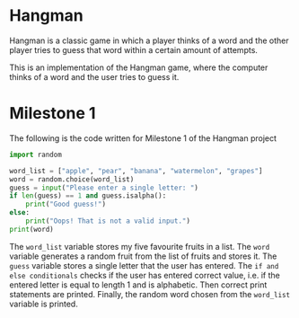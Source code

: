 # Hangman
Hangman is a classic game in which a player thinks of a word and the other player tries to guess that word within a certain amount of attempts.

This is an implementation of the Hangman game, where the computer thinks of a word and the user tries to guess it. 

# Milestone 1
The following is the code written for Milestone 1 of the Hangman project

```python
import random

word_list = ["apple", "pear", "banana", "watermelon", "grapes"]
word = random.choice(word_list)
guess = input("Please enter a single letter: ")
if len(guess) == 1 and guess.isalpha():
    print("Good guess!")
else:
    print("Oops! That is not a valid input.")
print(word)
```

The `word_list` variable stores my five favourite fruits in a list. The `word` variable generates a random fruit from the list of fruits and stores it. The `guess` variable stores a single letter that the user has entered. The `if and else conditionals` checks if the user has entered correct value, i.e. if the entered letter is equal to length 1 and is alphabetic. Then correct print statements are printed. Finally, the random word chosen from the `word_list` variable is printed.
